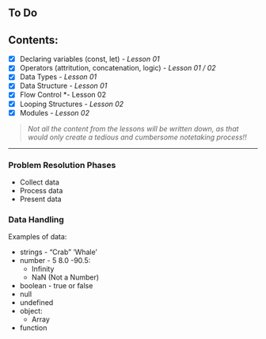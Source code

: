 ## To Do
## Contents:
- [x] Declaring variables (const, let) *- Lesson 01*
- [x] Operators (attritution, concatenation, logic) *- Lesson 01 / 02*
- [x] Data Types *- Lesson 01*
- [x] Data Structure *- Lesson 01*
- [x] Flow Control *- Lesson 02
- [x] Looping Structures *- Lesson 02*
- [x] Modules *- Lesson 02*

> *Not all the content from the lessons will be written down, as that would only create a tedious and cumbersome notetaking process!!*

---
### Problem Resolution Phases
- Collect data
- Process data
- Present data 

### Data Handling
Examples of data:
- strings - “Crab” ‘Whale’
- number - 5  8.0  -90.5:
    - Infinity
    - NaN (Not a Number)
- boolean - true or false
- null
- undefined
- object:
    - Array
- function
